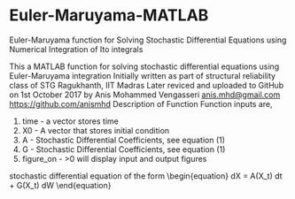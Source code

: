 # Euler-Maruyama-MATLAB
Euler-Maruyama function for Solving Stochastic Differential Equations using Numerical Integration of Ito integrals

This a MATLAB function for solving stochastic differential equations using Euler-Maruyama integration
   Initially written as part of structural reliability class of STG Ragukhanth, IIT Madras
       Later reviced and uploaded to GitHub on 1st October 2017
           by
           Anis Mohammed Vengasseri
           anis.mhd@gmail.com
           https://github.com/anismhd
 Description of Function
 Function inputs are,
   1. time - a vector stores time
   2. X0   - A vector that stores initial condition
   3. A    - Stochastic Differential Coefficients, see equation (1)
   4. G    - Stochastic Differential Coefficients, see equation (1)
   5. figure_on - >0 will display input and output figures

   stochastic differential equation of the form
   \begin{equation}
      dX = A(X_t) dt + G(X_t) dW
   \end{equation}

